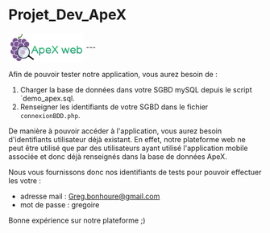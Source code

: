 # Projet_Dev_ApeX

<img src="./images/Logo_ApexWeb.png" alt="ApeX web Logo" width="150em" align="center"/>
---

Afin de pouvoir tester notre application, vous aurez besoin de :
1. Charger la base de données dans votre SGBD mySQL depuis le script `demo_apex.sql.
2. Renseigner les identifiants de votre SGBD dans le fichier `connexionBDD.php`.


De manière à pouvoir accéder à l'application, vous aurez besoin d'identifiants utilisateur déjà existant. En effet, notre plateforme web ne peut être utilisé que par des utilisateurs ayant utilisé l'application mobile associée et donc déjà renseignés dans la base de données ApeX.

Nous vous fournissons donc nos identifiants de tests pour pouvoir effectuer les votre :
  *  adresse mail : Greg.bonhoure@gmail.com
  *  mot de passe : gregoire

Bonne expérience sur notre plateforme ;)
